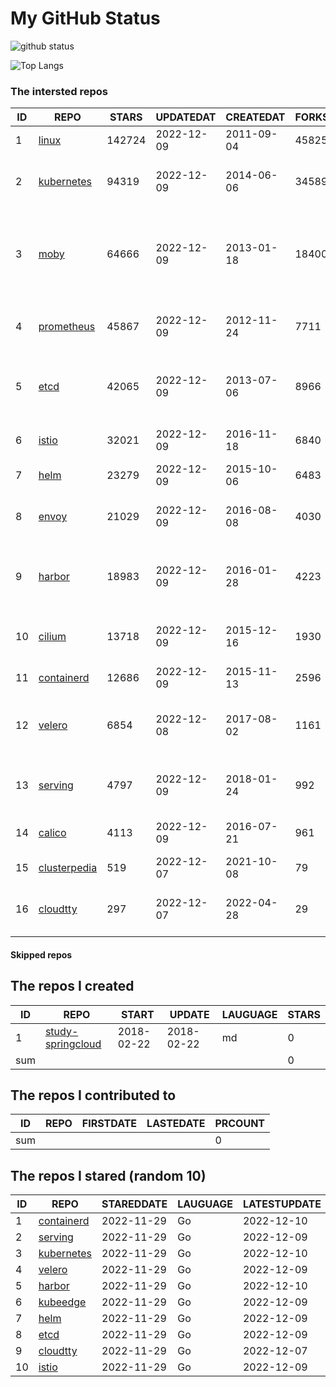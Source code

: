 # My GitHub Status

<img src="https://github-readme-stats-1.yihong0618.vercel.app/api?username=daoqingniu&show_icons=true&&&hide_title=true&count_private=true" alt="github status" />

![Top Langs](https://github-readme-stats-1.yihong0618.vercel.app/api/top-langs/?username=daoqingniu&layout=compact)

<!--START_SECTION:github_repos-->
### The intersted repos
| ID |                              REPO                               | STARS  | UPDATEDAT  | CREATEDAT  | FORKSCOUNT |                                              DESCRIPTIONS                                              |
|----|-----------------------------------------------------------------|--------|------------|------------|------------|--------------------------------------------------------------------------------------------------------|
|  1 | [linux](https://github.com/torvalds/linux)                      | 142724 | 2022-12-09 | 2011-09-04 |      45825 | Linux kernel source tree                                                                               |
|  2 | [kubernetes](https://github.com/kubernetes/kubernetes)          |  94319 | 2022-12-09 | 2014-06-06 |      34589 | Production-Grade Container Scheduling and Management                                                   |
|  3 | [moby](https://github.com/moby/moby)                            |  64666 | 2022-12-09 | 2013-01-18 |      18400 | Moby Project - a collaborative project for the container ecosystem to assemble container-based systems |
|  4 | [prometheus](https://github.com/prometheus/prometheus)          |  45867 | 2022-12-09 | 2012-11-24 |       7711 | The Prometheus monitoring system and time series database.                                             |
|  5 | [etcd](https://github.com/etcd-io/etcd)                         |  42065 | 2022-12-09 | 2013-07-06 |       8966 | Distributed reliable key-value store for the most critical data of a distributed system                |
|  6 | [istio](https://github.com/istio/istio)                         |  32021 | 2022-12-09 | 2016-11-18 |       6840 | Connect, secure, control, and observe services.                                                        |
|  7 | [helm](https://github.com/helm/helm)                            |  23279 | 2022-12-09 | 2015-10-06 |       6483 | The Kubernetes Package Manager                                                                         |
|  8 | [envoy](https://github.com/envoyproxy/envoy)                    |  21029 | 2022-12-09 | 2016-08-08 |       4030 | Cloud-native high-performance edge/middle/service proxy                                                |
|  9 | [harbor](https://github.com/goharbor/harbor)                    |  18983 | 2022-12-09 | 2016-01-28 |       4223 | An open source trusted cloud native registry project that stores, signs, and scans content.            |
| 10 | [cilium](https://github.com/cilium/cilium)                      |  13718 | 2022-12-09 | 2015-12-16 |       1930 | eBPF-based Networking, Security, and Observability                                                     |
| 11 | [containerd](https://github.com/containerd/containerd)          |  12686 | 2022-12-09 | 2015-11-13 |       2596 | An open and reliable container runtime                                                                 |
| 12 | [velero](https://github.com/vmware-tanzu/velero)                |   6854 | 2022-12-08 | 2017-08-02 |       1161 | Backup and migrate Kubernetes applications and their persistent volumes                                |
| 13 | [serving](https://github.com/knative/serving)                   |   4797 | 2022-12-09 | 2018-01-24 |        992 | Kubernetes-based, scale-to-zero, request-driven compute                                                |
| 14 | [calico](https://github.com/projectcalico/calico)               |   4113 | 2022-12-09 | 2016-07-21 |        961 | Cloud native networking and network security                                                           |
| 15 | [clusterpedia](https://github.com/clusterpedia-io/clusterpedia) |    519 | 2022-12-07 | 2021-10-08 |         79 | The Encyclopedia of Kubernetes clusters                                                                |
| 16 | [cloudtty](https://github.com/cloudtty/cloudtty)                |    297 | 2022-12-07 | 2022-04-28 |         29 | A Friendly Kubernetes CloudShell (Web Terminal) !                                                      |



#### Skipped repos
<!--END_SECTION:github_repos-->

<!--START_SECTION:my_github-->
## The repos I created
| ID  |                                 REPO                                 |   START    |   UPDATE   | LAUGUAGE | STARS |
|-----|----------------------------------------------------------------------|------------|------------|----------|-------|
|   1 | [study-springcloud](https://github.com/daoqingniu/study-springcloud) | 2018-02-22 | 2018-02-22 | md       |     0 |
| sum |                                                                      |            |            |          |     0 |

## The repos I contributed to
| ID  | REPO | FIRSTDATE | LASTEDATE | PRCOUNT |
|-----|------|-----------|-----------|---------|
| sum |      |           |           |       0 |

## The repos I stared (random 10)
| ID |                          REPO                          | STAREDDATE | LAUGUAGE | LATESTUPDATE |
|----|--------------------------------------------------------|------------|----------|--------------|
|  1 | [containerd](https://github.com/containerd/containerd) | 2022-11-29 | Go       | 2022-12-10   |
|  2 | [serving](https://github.com/knative/serving)          | 2022-11-29 | Go       | 2022-12-09   |
|  3 | [kubernetes](https://github.com/kubernetes/kubernetes) | 2022-11-29 | Go       | 2022-12-10   |
|  4 | [velero](https://github.com/vmware-tanzu/velero)       | 2022-11-29 | Go       | 2022-12-09   |
|  5 | [harbor](https://github.com/goharbor/harbor)           | 2022-11-29 | Go       | 2022-12-10   |
|  6 | [kubeedge](https://github.com/kubeedge/kubeedge)       | 2022-11-29 | Go       | 2022-12-09   |
|  7 | [helm](https://github.com/helm/helm)                   | 2022-11-29 | Go       | 2022-12-09   |
|  8 | [etcd](https://github.com/etcd-io/etcd)                | 2022-11-29 | Go       | 2022-12-09   |
|  9 | [cloudtty](https://github.com/cloudtty/cloudtty)       | 2022-11-29 | Go       | 2022-12-07   |
| 10 | [istio](https://github.com/istio/istio)                | 2022-11-29 | Go       | 2022-12-09   |

<!--END_SECTION:my_github-->
